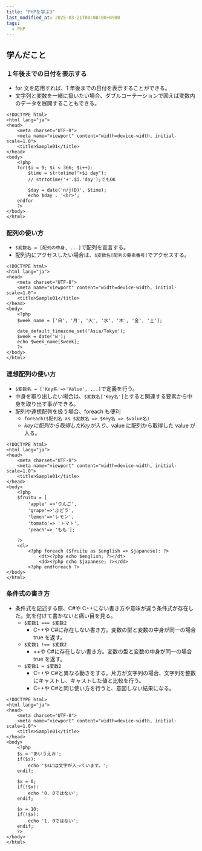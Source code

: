 ```yaml
---
title: "PHPを学ぶ3"
last_modified_at: 2025-03-21T00:00:00+0900
tags:
  - PHP
---
```


## 学んだこと

### １年後までの日付を表示する

- for 文を応用すれば、1 年後までの日付を表示することができる。
- 文字列と変数を一緒に扱いたい場合、ダブルコーテーションで囲えば変数内のデータを展開することもできる。

```
<!DOCTYPE html>
<html lang="ja">
<head>
    <meta charset="UTF-8">
    <meta name="viewport" content="width=device-width, initial-scale=1.0">
    <title>Sample01</title>
</head>
<body>
    <?php
    for($i = 0; $i < 366; $i++):
        $time = strtotime("+$i day");
        // strtotime('+'.$i.'day');でもOK

        $day = date('n/j(D)', $time);
        echo $day . '<br>';
    endfor
    ?>
</body>
</html>

```

### 配列の使い方

- `$変数名 = [配列の中身, ...]`で配列を宣言する。
- 配列内にアクセスしたい場合は、`$変数名[配列の要素番号]`でアクセスする。

```
<!DOCTYPE html>
<html lang="ja">
<head>
    <meta charset="UTF-8">
    <meta name="viewport" content="width=device-width, initial-scale=1.0">
    <title>Sample01</title>
</head>
<body>
    <?php
    $week_name = ['日', '月', '火', '水', '木', '金', '土'];

    date_default_timezone_set('Asia/Tokyo');
    $week = date('w');
    echo $week_name[$week];
    ?>
</body>
</html>
```

### 連想配列の使い方

- `$変数名 = ['Key名'=>'Value', ...]`で定義を行う。
- 中身を取り出したい場合は、`$変数名['Key名']`とすると関連する要素から中身を取り出す事ができる。
- 配列や連想配列を扱う場合、foreach も便利
  - `foreach($配列名 as $変数名 => $Key名 => $value名)`
  - $keyに配列から取得したKeyが入り、$value に配列から取得した value が入る。

```
<!DOCTYPE html>
<html lang="ja">
<head>
    <meta charset="UTF-8">
    <meta name="viewport" content="width=device-width, initial-scale=1.0">
    <title>Sample01</title>
</head>
<body>
    <?php
    $fruitu = [
        'apple' =>'りんご',
        'grape'=>'ぶどう',
        'lemon'=>'レモン',
        'tomato'=> 'トマト',
        'peach'=> 'もも'];

    ?>
    <dl>
        <?php foreach ($fruitu as $english => $japanese): ?>
            <dt><?php echo $english; ?></dt>
            <dd><?php echo $japanese; ?></dd>
        <?php endforeach ?>
</body>
</html>
```

### 条件式の書き方

- 条件式を記述する際、C#や C++にない書き方や意味が違う条件式が存在した。気を付けて書かないと痛い目を見る。
  - `$変数1 === $変数2`
    - C++や C#に存在しない書き方。変数の型と変数の中身が同一の場合 true を返す。
  - `$変数1 !== $変数2`
    - ++や C#に存在しない書き方。変数の型と変数の中身が同一の場合 true を返す。
  - `$変数1 = $変数2`
    - C++や C#と異なる動きをする。片方が文字列の場合、文字列を整数にキャストし、キャストした値と比較を行う。
    - C++や C#と同じ使い方を行うと、意図しない結果になる。

```
<!DOCTYPE html>
<html lang="ja">
<head>
    <meta charset="UTF-8">
    <meta name="viewport" content="width=device-width, initial-scale=1.0">
    <title>Sample01</title>
</head>
<body>
    <?php
    $s = 'あいうえお';
    if($s):
        echo '$sには文字が入っています。';
    endif;

    $x = 0;
    if(!$x):
        echo '0. 0ではない';
    endif;

    $x = 10;
    if(!$x):
        echo '1. 0ではない';
    endif;
    ?>
</body>
</html>
```
